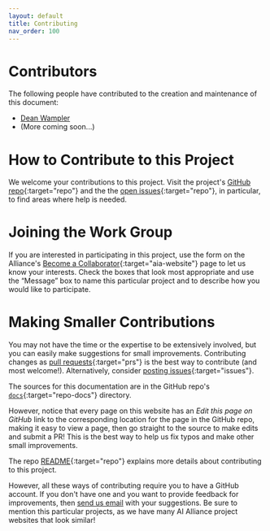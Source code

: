 ```yaml
---
layout: default
title: Contributing
nav_order: 100
---
```


# Contributors

The following people have contributed to the creation and maintenance of this document:

* [Dean Wampler](mailto:dwampler@thealliance.ai)
* (More coming soon...)

# How to Contribute to this Project

We welcome your contributions to this project. Visit the project's [GitHub repo](https://github.com/The-AI-Alliance/ai-application-testing/){:target="repo"} and the the [open issues](https://github.com/The-AI-Alliance/ai-application-testing/issues){:target="repo"}, in particular, to find areas where help is needed.

# Joining the Work Group

If you are interested in participating in this project, use the form on the Alliance's [Become a Collaborator](https://thealliance.ai/become-a-collaborator){:target="aia-website"} page to let us know your interests. Check the boxes that look most appropriate and use the &ldquo;Message&rdquo; box to name this particular project and to describe how you would like to participate.

# Making Smaller Contributions

You may not have the time or the expertise to be extensively involved, but you can easily make suggestions for small improvements. Contributing changes as [pull requests](https://github.com/The-AI-Alliance/ai-application-testing/pulls){:target="prs"} is the best way to contribute (and most welcome!). Alternatively, consider [posting issues](https://github.com/The-AI-Alliance/ai-application-testing/issues){:target="issues"}.

The sources for this documentation are in the GitHub repo's [`docs`](https://github.com/The-AI-Alliance/ai-application-testing/tree/main/docs){:target="repo-docs"} directory. 

However, notice that every page on this website has an _Edit this page on GitHub_ link to the corresponding location for the page in the GitHub repo, making it easy to view a page, then go straight to the source to make edits and submit a PR! This is the best way to help us fix typos and make other small improvements.

The repo [README](https://github.com/The-AI-Alliance/ai-application-testing){:target="repo"} explains more details about contributing to this project.

However, all these ways of contributing require you to have a GitHub account. If you don't have one and you want to provide feedback for improvements, then [send us email](mailto:contact@thealliance.ai) with your suggestions. Be sure to mention this particular projects, as we have many AI Alliance project websites that look similar!
